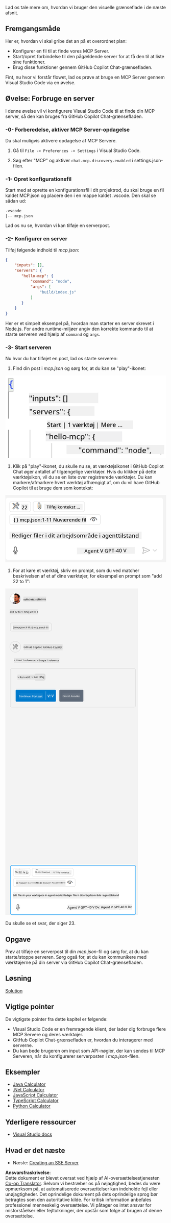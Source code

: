<!--
CO_OP_TRANSLATOR_METADATA:
{
  "original_hash": "222e01c3002a33355806d60d558d9429",
  "translation_date": "2025-07-14T09:35:55+00:00",
  "source_file": "03-GettingStarted/04-vscode/README.md",
  "language_code": "da"
}
-->
Lad os tale mere om, hvordan vi bruger den visuelle grænseflade i de næste afsnit.

## Fremgangsmåde

Her er, hvordan vi skal gribe det an på et overordnet plan:

- Konfigurer en fil til at finde vores MCP Server.
- Start/opret forbindelse til den pågældende server for at få den til at liste sine funktioner.
- Brug disse funktioner gennem GitHub Copilot Chat-grænsefladen.

Fint, nu hvor vi forstår flowet, lad os prøve at bruge en MCP Server gennem Visual Studio Code via en øvelse.

## Øvelse: Forbruge en server

I denne øvelse vil vi konfigurere Visual Studio Code til at finde din MCP server, så den kan bruges fra GitHub Copilot Chat-grænsefladen.

### -0- Forberedelse, aktiver MCP Server-opdagelse

Du skal muligvis aktivere opdagelse af MCP Servere.

1. Gå til `File -> Preferences -> Settings` i Visual Studio Code.

1. Søg efter "MCP" og aktiver `chat.mcp.discovery.enabled` i settings.json-filen.

### -1- Opret konfigurationsfil

Start med at oprette en konfigurationsfil i dit projektrod, du skal bruge en fil kaldet MCP.json og placere den i en mappe kaldet .vscode. Den skal se sådan ud:

```text
.vscode
|-- mcp.json
```

Lad os nu se, hvordan vi kan tilføje en serverpost.

### -2- Konfigurer en server

Tilføj følgende indhold til *mcp.json*:

```json
{
    "inputs": [],
    "servers": {
       "hello-mcp": {
           "command": "node",
           "args": [
               "build/index.js"
           ]
       }
    }
}
```

Her er et simpelt eksempel på, hvordan man starter en server skrevet i Node.js. For andre runtime-miljøer angiv den korrekte kommando til at starte serveren ved hjælp af `command` og `args`.

### -3- Start serveren

Nu hvor du har tilføjet en post, lad os starte serveren:

1. Find din post i *mcp.json* og sørg for, at du kan se "play"-ikonet:

  ![Starting server in Visual Studio Code](../../../../translated_images/vscode-start-server.8e3c986612e3555de47e5b1e37b2f3020457eeb6a206568570fd74a17e3796ad.da.png)  

1. Klik på "play"-ikonet, du skulle nu se, at værktøjsikonet i GitHub Copilot Chat øger antallet af tilgængelige værktøjer. Hvis du klikker på dette værktøjsikon, vil du se en liste over registrerede værktøjer. Du kan markere/afmarkere hvert værktøj afhængigt af, om du vil have GitHub Copilot til at bruge dem som kontekst:

  ![Starting server in Visual Studio Code](../../../../translated_images/vscode-tool.0b3bbea2fb7d8c26ddf573cad15ef654e55302a323267d8ee6bd742fe7df7fed.da.png)

1. For at køre et værktøj, skriv en prompt, som du ved matcher beskrivelsen af et af dine værktøjer, for eksempel en prompt som "add 22 to 1":

  ![Running a tool from GitHub Copilot](../../../../translated_images/vscode-agent.d5a0e0b897331060518fe3f13907677ef52b879db98c64d68a38338608f3751e.da.png)

  Du skulle se et svar, der siger 23.

## Opgave

Prøv at tilføje en serverpost til din *mcp.json*-fil og sørg for, at du kan starte/stoppe serveren. Sørg også for, at du kan kommunikere med værktøjerne på din server via GitHub Copilot Chat-grænsefladen.

## Løsning

[Solution](./solution/README.md)

## Vigtige pointer

De vigtigste pointer fra dette kapitel er følgende:

- Visual Studio Code er en fremragende klient, der lader dig forbruge flere MCP Servere og deres værktøjer.
- GitHub Copilot Chat-grænsefladen er, hvordan du interagerer med serverne.
- Du kan bede brugeren om input som API-nøgler, der kan sendes til MCP Serveren, når du konfigurerer serverposten i *mcp.json*-filen.

## Eksempler

- [Java Calculator](../samples/java/calculator/README.md)
- [.Net Calculator](../../../../03-GettingStarted/samples/csharp)
- [JavaScript Calculator](../samples/javascript/README.md)
- [TypeScript Calculator](../samples/typescript/README.md)
- [Python Calculator](../../../../03-GettingStarted/samples/python)

## Yderligere ressourcer

- [Visual Studio docs](https://code.visualstudio.com/docs/copilot/chat/mcp-servers)

## Hvad er det næste

- Næste: [Creating an SSE Server](../05-sse-server/README.md)

**Ansvarsfraskrivelse**:  
Dette dokument er blevet oversat ved hjælp af AI-oversættelsestjenesten [Co-op Translator](https://github.com/Azure/co-op-translator). Selvom vi bestræber os på nøjagtighed, bedes du være opmærksom på, at automatiserede oversættelser kan indeholde fejl eller unøjagtigheder. Det oprindelige dokument på dets oprindelige sprog bør betragtes som den autoritative kilde. For kritisk information anbefales professionel menneskelig oversættelse. Vi påtager os intet ansvar for misforståelser eller fejltolkninger, der opstår som følge af brugen af denne oversættelse.